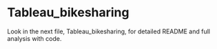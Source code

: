 # Tableau_bikesharing

Look in the next file, Tableau_bikesharing, for detailed README and full analysis with code. 
